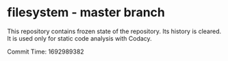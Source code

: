 # filesystem - master branch

This repository contains frozen state of the repository.
Its history is cleared. It is used only for static code
analysis with Codacy.

Commit Time: 1692989382